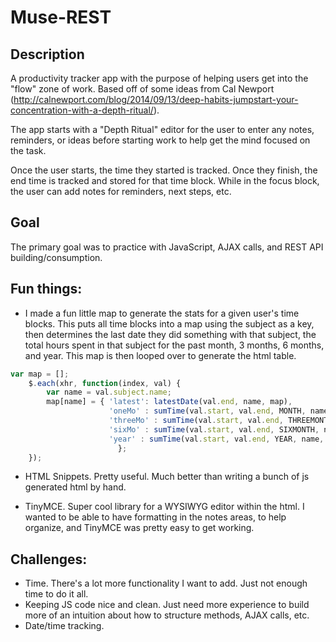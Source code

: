 # Muse-REST

## Description
A productivity tracker app with the purpose of helping users get into the "flow" zone of work. 
Based off of some ideas from Cal Newport (http://calnewport.com/blog/2014/09/13/deep-habits-jumpstart-your-concentration-with-a-depth-ritual/).


The app starts with a "Depth Ritual" editor for the user to enter any notes, reminders, or ideas
before starting work to help get the mind focused on the task.

Once the user starts, the time they started is tracked. Once they finish, the end time is tracked and 
stored for that time block. While in the focus block, the user can add notes for reminders, next steps, etc.

## Goal

The primary goal was to practice with JavaScript, AJAX calls, and REST API building/consumption. 

## Fun things:
- I made a fun little map to generate the stats for a given user's time blocks. This puts all time blocks 
into a map using the subject as a key, then determines the last date they did something with that subject, 
the total hours spent in that subject for the past month, 3 months, 6 months, and year. This map is then looped 
over to generate the html table.
```js
var map = [];
    $.each(xhr, function(index, val) {
        var name = val.subject.name;
        map[name] = { 'latest': latestDate(val.end, name, map),
                      'oneMo' : sumTime(val.start, val.end, MONTH, name, map, 'oneMo'),
                      'threeMo' : sumTime(val.start, val.end, THREEMONTH, name, map, 'threeMo'),
                      'sixMo' : sumTime(val.start, val.end, SIXMONTH, name, map, 'sixMo'),
                      'year' : sumTime(val.start, val.end, YEAR, name, map, 'year')
                        };
    });
```
    
- HTML Snippets. Pretty useful. Much better than writing a bunch of js generated html by hand. 

- TinyMCE. Super cool library for a WYSIWYG editor within the html. I wanted to be able to have formatting 
in the notes areas, to help organize, and TinyMCE was pretty easy to get working.

## Challenges:
- Time. There's a lot more functionality I want to add. Just not enough time to do it all.
- Keeping JS code nice and clean. Just need more experience to build more of an intuition about how to structure
methods, AJAX calls, etc.
- Date/time tracking.
